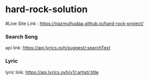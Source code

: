 # hard-rock-solution
#Live Site Link : https://nazmulhudaa.github.io/hard-rock-project/
### Search Song
api link: https://api.lyrics.ovh/suggest/:searchText
### Lyric
lyric link: https://api.lyrics.ovh/v1/:artist/:title
